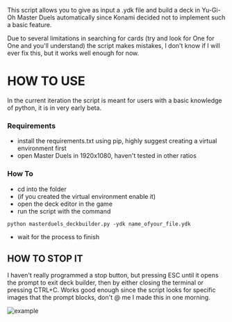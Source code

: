 This script allows you to give as input a .ydk file and build a deck in Yu-Gi-Oh Master Duels automatically since Konami decided not to implement such a basic feature.

Due to several limitations in searching for cards (try and look for One for One and you'll understand) the script makes mistakes, I don't know if I will ever fix this, but it works well enough for now.


# HOW TO USE

In the current iteration the script is meant for users with a basic knowledge of python, it is in very early beta.

### Requirements

- install the requirements.txt using pip, highly suggest creating a virtual environment first
- open Master Duels in 1920x1080, haven't tested in other ratios

### How To

- cd into the folder
- (if you created the virtual environment enable it)
- open the deck editor in the game
- run the script with the command
```
python masterduels_deckbuilder.py -ydk name_ofyour_file.ydk
```
- wait for the process to finish

## HOW TO STOP IT

I haven't really programmed a stop button, but pressing ESC until it opens the prompt to exit deck builder, then by either closing the terminal or pressing CTRL+C. Works good enough since the script looks for specific images that the prompt blocks, don't @ me I made this in one morning.

![example](https://user-images.githubusercontent.com/48190278/187905966-4d67f516-c437-4141-abda-113cb4b2f622.gif)
